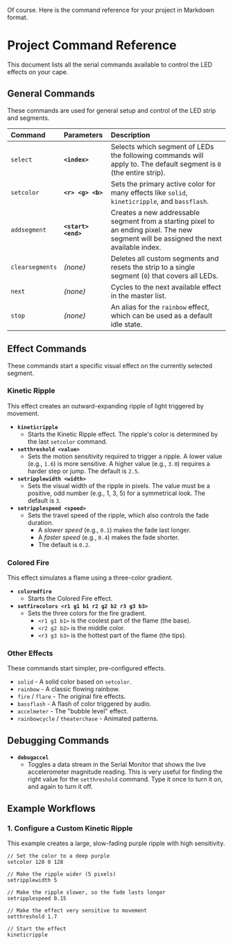 Of course. Here is the command reference for your project in Markdown format.

# Project Command Reference

This document lists all the serial commands available to control the LED effects on your cape.

## General Commands

These commands are used for general setup and control of the LED strip and segments.

| Command | Parameters | Description |
| :--- | :--- | :--- |
| `select` | **`<index>`** | Selects which segment of LEDs the following commands will apply to. The default segment is `0` (the entire strip). |
| `setcolor` | **`<r> <g> <b>`** | Sets the primary active color for many effects like `solid`, `kineticripple`, and `bassflash`. |
| `addsegment` | **`<start> <end>`** | Creates a new addressable segment from a starting pixel to an ending pixel. The new segment will be assigned the next available index. |
| `clearsegments`| *(none)* | Deletes all custom segments and resets the strip to a single segment (`0`) that covers all LEDs. |
| `next` | *(none)* | Cycles to the next available effect in the master list. |
| `stop` | *(none)* | An alias for the `rainbow` effect, which can be used as a default idle state. |

## Effect Commands

These commands start a specific visual effect on the currently selected segment.

### Kinetic Ripple

This effect creates an outward-expanding ripple of light triggered by movement.

  * **`kineticripple`**
      * Starts the Kinetic Ripple effect. The ripple's color is determined by the last `setcolor` command.
  * **`setthreshold <value>`**
      * Sets the motion sensitivity required to trigger a ripple. A lower value (e.g., `1.6`) is more sensitive. A higher value (e.g., `3.0`) requires a harder step or jump. The default is `2.5`.
  * **`setripplewidth <width>`**
      * Sets the visual width of the ripple in pixels. The value must be a positive, odd number (e.g., 1, 3, 5) for a symmetrical look. The default is `3`.
  * **`setripplespeed <speed>`**
      * Sets the travel speed of the ripple, which also controls the fade duration.
          * A *slower speed* (e.g., `0.1`) makes the fade last longer.
          * A *faster speed* (e.g., `0.4`) makes the fade shorter.
          * The default is `0.2`.

### Colored Fire

This effect simulates a flame using a three-color gradient.

  * **`coloredfire`**
      * Starts the Colored Fire effect.
  * **`setfirecolors <r1 g1 b1 r2 g2 b2 r3 g3 b3>`**
      * Sets the three colors for the fire gradient.
          * `<r1 g1 b1>` is the coolest part of the flame (the base).
          * `<r2 g2 b2>` is the middle color.
          * `<r3 g3 b3>` is the hottest part of the flame (the tips).

### Other Effects

These commands start simpler, pre-configured effects.

  * `solid` - A solid color based on `setcolor`.
  * `rainbow` - A classic flowing rainbow.
  * `fire` / `flare` - The original fire effects.
  * `bassflash` - A flash of color triggered by audio.
  * `accelmeter` - The "bubble level" effect.
  * `rainbowcycle` / `theaterchase` - Animated patterns.

## Debugging Commands

  * **`debugaccel`**
      * Toggles a data stream in the Serial Monitor that shows the live accelerometer magnitude reading. This is very useful for finding the right value for the `setthreshold` command. Type it once to turn it on, and again to turn it off.

## Example Workflows

### 1\. Configure a Custom Kinetic Ripple

This example creates a large, slow-fading purple ripple with high sensitivity.

```
// Set the color to a deep purple
setcolor 128 0 128

// Make the ripple wider (5 pixels)
setripplewidth 5

// Make the ripple slower, so the fade lasts longer
setripplespeed 0.15

// Make the effect very sensitive to movement
setthreshold 1.7

// Start the effect
kineticripple
```

